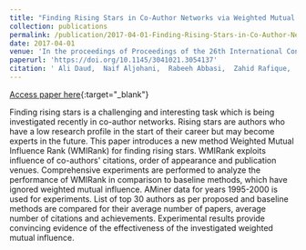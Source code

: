 ```yaml
---
title: "Finding Rising Stars in Co-Author Networks via Weighted Mutual Influence"
collection: publications
permalink: /publication/2017-04-01-Finding-Rising-Stars-in-Co-Author-Networks-via-Weighted-Mutual-Influence
date: 2017-04-01
venue: 'In the proceedings of Proceedings of the 26th International Conference on World Wide Web Companion'
paperurl: 'https://doi.org/10.1145/3041021.3054137'
citation: ' Ali Daud,  Naif Aljohani,  Rabeeh Abbasi,  Zahid Rafique,  Tehmina Amjad,  Hussain Dawood,  Khaled Alyoubi, &quot;Finding Rising Stars in Co-Author Networks via Weighted Mutual Influence.&quot; In the proceedings of Proceedings of the 26th International Conference on World Wide Web Companion, 2017.'
---
```

[Access paper here](https://doi.org/10.1145/3041021.3054137){:target="_blank"}

Finding rising stars is a challenging and interesting task which is being investigated recently in co-author networks. Rising stars are authors who have a low research profile in the start of their career but may become experts in the future. This paper introduces a new method Weighted Mutual Influence Rank (WMIRank) for finding rising stars. WMIRank exploits influence of co-authors&apos; citations, order of appearance and publication venues. Comprehensive experiments are performed to analyze the performance of WMIRank in comparison to baseline methods, which have ignored weighted mutual influence. AMiner data for years 1995-2000 is used for experiments. List of top 30 authors as per proposed and baseline methods are compared for their average number of papers, average number of citations and achievements. Experimental results provide convincing evidence of the effectiveness of the investigated weighted mutual influence.

